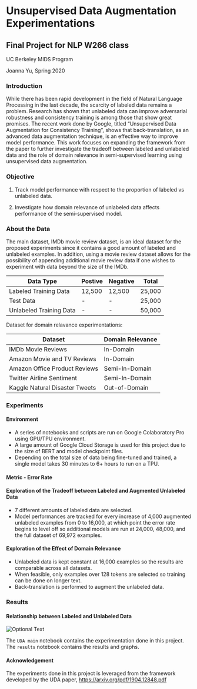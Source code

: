 # Unsupervised Data Augmentation Experimentations
## Final Project for NLP W266 class

UC Berkeley MIDS Program 

Joanna Yu, Spring 2020

### Introduction
While there has been rapid development in the field of Natural Language Processing in the last decade, the scarcity of labeled data remains a problem. Research has shown that unlabeled data can improve adversarial robustness and consistency training is among those that show great promises. The recent work done by Google, titled “Unsupervised Data Augmentation for Consistency Training”, shows that back-translation, as an advanced data augmentation technique, is an effective way to improve model performance. This work focuses on expanding the framework from the paper to further investigate the tradeoff between labeled and unlabeled data and the role of domain relevance in semi-supervised learning using unsupervised data augmentation.

### Objective 

1. Track model performance with respect to the proportion of labeled vs unlabeled data.

2. Investigate how domain relevance of unlabeled data affects performance of the semi-supervised model.

### About the Data

The main dataset, IMDb movie review dataset, is an ideal dataset for the proposed experiments since it contains a good amount of labeled and unlabeled examples. In addition, using a movie review dataset allows for the possibility of appending additional movie review data if one wishes to experiment with data beyond the size of the IMDb.


 **Data Type** | **Postive** | **Negative** | **Total**
 --- | --- | --- | --- 
Labeled Training Data | 12,500 | 12,500 | 25,000
Test Data | - | - | 25,000
Unlabeled Training Data | - | - | 50,000

Dataset for domain relavance experimentations:

**Dataset** | **Domain Relevance**
 --- | --- 
IMDb Movie Reviews | In-Domain
Amazon Movie and TV Reviews | In-Domain
Amazon Office Product Reviews | Semi-In-Domain
Twitter Airline Sentiment | Semi-In-Domain
Kaggle Natural Disaster Tweets | Out-of-Domain

### Experiments
#### Environment

* A series of notebooks and scripts are run on Google Colaboratory Pro using GPU/TPU environment. 
* A large amount of Google Cloud Storage is used for this project due to the size of BERT and model checkpoint files. 
* Depending on the total size of data being fine-tuned and trained, a single model takes 30 minutes to 6+ hours to run on a TPU.

#### Metric - Error Rate

#### Exploration of the Tradeoff between Labeled and Augmented Unlabeled Data

* 7 different amounts of labeled data are selected. 
* Model performances are tracked for every increase of 4,000 augmented unlabeled examples from 0 to 16,000, at which point the error rate begins to level off so additional models are run at 24,000, 48,000, and the full dataset of 69,972 examples.

#### Exploration of the Effect of Domain Relevance
* Unlabeled data is kept constant at 16,000 examples so the results are comparable across all datasets.
* When feasible, only examples over 128 tokens are selected so training can be done on longer text.
* Back-translation is performed to augment the unlabeled data.

### Results
#### Relationship between Labeled and Unlabeled Data
![Optional Text](../images/imdb_UDA_comparison.png)


The `UDA main` notebook contains the experimentation done in this project. The `results` notebook contains the results and graphs.

#### Acknowledgement
The experiments done in this project is leveraged from the framework developed by the UDA paper, https://arxiv.org/pdf/1904.12848.pdf
